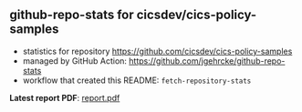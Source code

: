 ## github-repo-stats for cicsdev/cics-policy-samples

- statistics for repository https://github.com/cicsdev/cics-policy-samples
- managed by GitHub Action: https://github.com/jgehrcke/github-repo-stats
- workflow that created this README: `fetch-repository-stats`

**Latest report PDF**: [report.pdf](https://github.com/cicsdev/repo-stats/raw/github-repo-stats/cicsdev/cics-policy-samples/latest-report/report.pdf)

